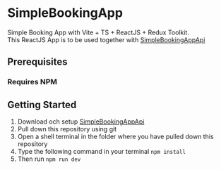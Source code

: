 # SimpleBookingApp
Simple Booking App with Vite + TS + ReactJS + Redux Toolkit.\
This ReactJS App is to be used together with [SimpleBookingAppApi](https://github.com/senadmd/SimpleBookingAppApi)
## Prerequisites
### Requires NPM
## Getting Started
1. Download och setup [SimpleBookingAppApi](https://github.com/senadmd/SimpleBookingAppApi)
2. Pull down this repository using git
3. Open a shell terminal in the folder where you have pulled down this repository
4. Type the following command in your terminal `npm install`
5. Then run `npm run dev`